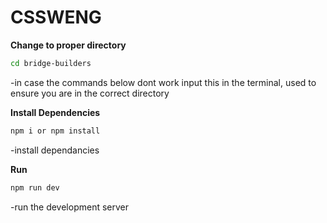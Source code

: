 # CSSWENG

**Change to proper directory**
```bash
cd bridge-builders
```
-in case the commands below dont work input this in the terminal, used to ensure you are in the correct directory

**Install Dependencies**

```bash
npm i or npm install
```
-install dependancies

**Run**
```bash
npm run dev
```
-run the development server
